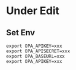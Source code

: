 # Under Edit

## Set Env
```
export OPA_APIKEY=xxx
export OPA_APISECRET=xxx
export OPA_BASEURL=xxx
export OPA_APIKEY=xxx
```